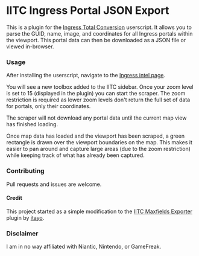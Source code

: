 # IITC Ingress Portal JSON Export
This is a plugin for the [Ingress Total Conversion](http://github.com/iitc-project/ingress-intel-total-conversion) userscript. It allows you to parse the GUID, name, image, and coordinates for all Ingress portals within the viewport. This portal data can then be downloaded as a JSON file or viewed in-browser.

### Usage
After installing the userscript, navigate to the [Ingress intel page](https://www.ingress.com/intel).

You will see a new toolbox added to the IITC sidebar. Once your zoom level is set to 15 (displayed in the plugin) you can start the scraper. The zoom restriction is required as lower zoom levels don't return the full set of data for portals, only their coordinates.

The scraper will not download any portal data until the current map view has finished loading.

Once map data has loaded and the viewport has been scraped, a green rectangle is drawn over the viewport boundaries on the map. This makes it easier to pan around and capture large areas (due to the zoom restriction) while keeping track of what has already been captured.

### Contributing
Pull requests and issues are welcome.

#### Credit
This project started as a simple modification to the [IITC Maxfields Exporter](http://github.com/itayo/IITC-Ingress-Maxfields-Exporter) plugin by [itayo](http://github.com/itayo).

### Disclaimer
I am in no way affiliated with Niantic, Nintendo, or GameFreak.
